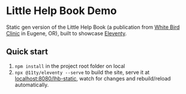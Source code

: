 # Little Help Book Demo

Static gen version of the Little Help Book (a publication from [White Bird Clinic](https://whitebirdclinic.org/) in Eugene, OR), built to showcase [Eleventy](https://11ty.io/).

## Quick start

1. `npm install` in the project root folder on local
2. `npx @11ty/eleventy --serve` to build the site, serve it at [localhost:8080/lhb-static](http://localhost:8080/lhb-static/), watch for changes and rebuild/reload automatically.

